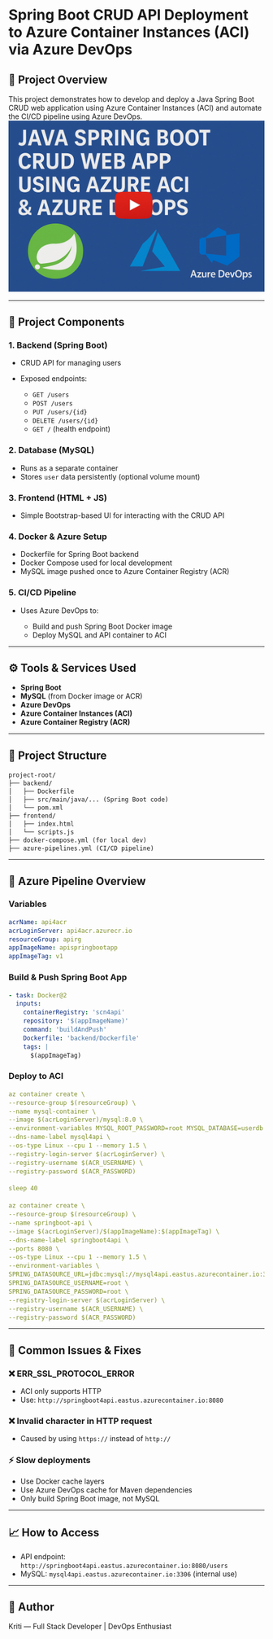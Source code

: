 # Spring Boot CRUD API Deployment to Azure Container Instances (ACI) via Azure DevOps

## 🌟 Project Overview

This project demonstrates how to develop and deploy a Java Spring Boot CRUD web application using Azure Container Instances (ACI) and automate the CI/CD pipeline using Azure DevOps.
[![Watch the demo video](https://github.com/yesiamkriti/celebal-final-assignment/blob/main/frontend/thumb.png)](https://youtu.be/z2MKDrFTu9A)

---

## 📄 Project Components

### 1. **Backend (Spring Boot)**

- CRUD API for managing users
- Exposed endpoints:

  - `GET /users`
  - `POST /users`
  - `PUT /users/{id}`
  - `DELETE /users/{id}`
  - `GET /` (health endpoint)

### 2. **Database (MySQL)**

- Runs as a separate container
- Stores `user` data persistently (optional volume mount)

### 3. **Frontend (HTML + JS)**

- Simple Bootstrap-based UI for interacting with the CRUD API

### 4. **Docker & Azure Setup**

- Dockerfile for Spring Boot backend
- Docker Compose used for local development
- MySQL image pushed once to Azure Container Registry (ACR)

### 5. **CI/CD Pipeline**

- Uses Azure DevOps to:

  - Build and push Spring Boot Docker image
  - Deploy MySQL and API container to ACI

---

## ⚙️ Tools & Services Used

- **Spring Boot**
- **MySQL** (from Docker image or ACR)
- **Azure DevOps**
- **Azure Container Instances (ACI)**
- **Azure Container Registry (ACR)**

---

## 📁 Project Structure

```
project-root/
├── backend/
│   ├── Dockerfile
│   ├── src/main/java/... (Spring Boot code)
│   └── pom.xml
├── frontend/
│   ├── index.html
│   └── scripts.js
├── docker-compose.yml (for local dev)
├── azure-pipelines.yml (CI/CD pipeline)
```

---

## 🚀 Azure Pipeline Overview

### **Variables**

```yaml
acrName: api4acr
acrLoginServer: api4acr.azurecr.io
resourceGroup: apirg
appImageName: apispringbootapp
appImageTag: v1
```

### **Build & Push Spring Boot App**

```yaml
- task: Docker@2
  inputs:
    containerRegistry: 'scn4api'
    repository: '$(appImageName)'
    command: 'buildAndPush'
    Dockerfile: 'backend/Dockerfile'
    tags: |
      $(appImageTag)
```

### **Deploy to ACI**

```yaml
az container create \
--resource-group $(resourceGroup) \
--name mysql-container \
--image $(acrLoginServer)/mysql:8.0 \
--environment-variables MYSQL_ROOT_PASSWORD=root MYSQL_DATABASE=userdb \
--dns-name-label mysql4api \
--os-type Linux --cpu 1 --memory 1.5 \
--registry-login-server $(acrLoginServer) \
--registry-username $(ACR_USERNAME) \
--registry-password $(ACR_PASSWORD)

sleep 40

az container create \
--resource-group $(resourceGroup) \
--name springboot-api \
--image $(acrLoginServer)/$(appImageName):$(appImageTag) \
--dns-name-label springboot4api \
--ports 8080 \
--os-type Linux --cpu 1 --memory 1.5 \
--environment-variables \
SPRING_DATASOURCE_URL=jdbc:mysql://mysql4api.eastus.azurecontainer.io:3306/userdb \
SPRING_DATASOURCE_USERNAME=root \
SPRING_DATASOURCE_PASSWORD=root \
--registry-login-server $(acrLoginServer) \
--registry-username $(ACR_USERNAME) \
--registry-password $(ACR_PASSWORD)
```

---

## 🚫 Common Issues & Fixes

### ❌ ERR_SSL_PROTOCOL_ERROR

- ACI only supports HTTP
- Use: `http://springboot4api.eastus.azurecontainer.io:8080`

### ❌ Invalid character in HTTP request

- Caused by using `https://` instead of `http://`

### ⚡ Slow deployments

- Use Docker cache layers
- Use Azure DevOps cache for Maven dependencies
- Only build Spring Boot image, not MySQL

---

## 📈 How to Access

- API endpoint: `http://springboot4api.eastus.azurecontainer.io:8080/users`
- MySQL: `mysql4api.eastus.azurecontainer.io:3306` (internal use)

---

## 💼 Author

Kriti — Full Stack Developer | DevOps Enthusiast
